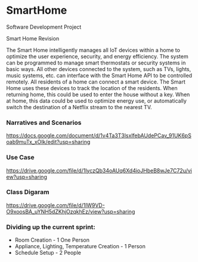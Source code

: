 # SmartHome
Software Development Project


Smart Home Revision

The Smart Home intelligently manages all IoT devices within a home to optimize the user experience, security, and energy efficiency. The system can be programmed to manage smart thermostats or security systems in basic ways. All other devices connected to the system, such as TVs, lights, music systems, etc. can interface with the Smart Home API to be controlled remotely. All residents of a home can connect a smart device. The Smart Home uses these devices to track the location of the residents. When returning home, this could be used to enter the house without a key. When at home, this data could be used to optimize energy use, or automatically switch the destination of a Netflix stream to the nearest TV.


### Narratives and Scenarios
https://docs.google.com/document/d/1v4Ta3T3lsxlfebAUdePCav_91UK6pSoab9muTx_xOIk/edit?usp=sharing

### Use Case
https://drive.google.com/file/d/1lyczQb34oAUq6Xd4ioJHbeB8wJe7C72u/view?usp=sharing

### Class Digaram
https://drive.google.com/file/d/1lW9VD-O9xoosBA_uYNH5dZKhjOzqkhEz/view?usp=sharing

### Dividing up the current sprint:
* Room Creation - 1 One Person
* Appliance, Lighting, Temperature Creation - 1 Person
* Schedule Setup - 2 People
